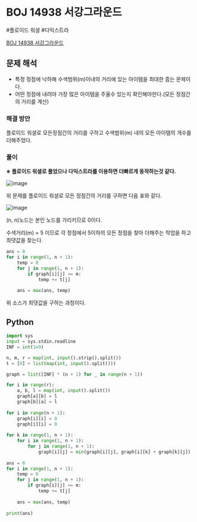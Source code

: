 # BOJ 14938 서강그라운드
#플로이드 워셜 #다익스트라

[BOJ 14938 서강그라운드](https://www.acmicpc.net/problem/14938)

## 문제 해석
- 특정 정점에 낙하해 수색범위(m)이내의 거리에 있는 아이템을 최대한 줍는 문제이다.
- 어떤 정점에 내려야 가장 많은 아이템을 주울수 있는지 확인해야한다.(모든 정점간의 거리를 계산)

### 해결 방안
플로이드 워셜로 모든정점간의 거리를 구하고 수색범위(m) 내의 모든 아이템의 개수를 더해주었다. 

### 풀이

**※ 플로이드 워셜로 풀었으나 다익스트라를 이용하면 더빠르게 동작하는것 같다.**

![image](https://user-images.githubusercontent.com/113662725/220672843-e396b0a2-618f-4d04-98c4-21982e013b24.png)

위 문제를 플로이드 워셜로 모든 정점간의 거리를 구하면 다음 표와 같다.

![image](https://user-images.githubusercontent.com/113662725/220672148-511ed3ff-6937-41aa-b3c1-fd040347d00f.png)

(n, n)노드는 본인 노드를 가리키므로 0이다. 

수색거리(m) = 5 이므로 각 정점에서 5이하의 모든 정점을 찾아 더해주는 작업을 하고 최댓값을 찾는다.
```python
ans = 0
for i in range(1, n + 1):
    temp = 0
    for j in range(1, n + 1):
        if graph[i][j] <= m:
            temp += t[j]
            
    ans = max(ans, temp)
```
위 소스가 최댓값을 구하는 과정이다.

## Python
```python
import sys
input = sys.stdin.readline
INF = int(1e9)

n, m, r = map(int, input().strip().split())
t = [0] + list(map(int, input().split()))

graph = list([INF] * (n + 1) for _ in range(n + 1))

for i in range(r):
    a, b, l = map(int, input().split())
    graph[a][b] = l
    graph[b][a] = l
    
for i in range(n + 1):
    graph[i][i] = 0
    graph[i][i] = 0
    
for k in range(1, n + 1):
    for i in range(1, n + 1):
        for j in range(1, n + 1):
            graph[i][j] = min(graph[i][j], graph[i][k] + graph[k][j])
    
ans = 0
for i in range(1, n + 1):
    temp = 0
    for j in range(1, n + 1):
        if graph[i][j] <= m:
            temp += t[j]
            
    ans = max(ans, temp)
    
print(ans)
```
